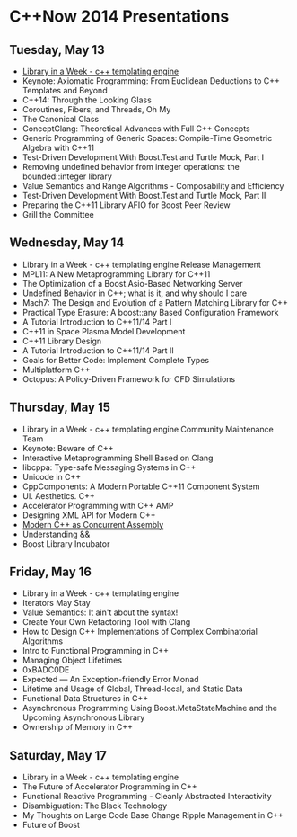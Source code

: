 # C++Now 2014 Presentations

## Tuesday, May 13

* [Library in a Week - c++ templating engine](https://github.com/boostcon/cppnow_presentations_2014/blob/master/liaw/template-engine-day1.pdf)
* Keynote: Axiomatic Programming: From Euclidean Deductions to C++ Templates and Beyond
* C++14: Through the Looking Glass 
* Coroutines, Fibers, and Threads, Oh My 
* The Canonical Class
* ConceptClang: Theoretical Advances with Full C++ Concepts 
* Generic Programming of Generic Spaces: Compile-Time Geometric Algebra with C++11
* Test-Driven Development With Boost.Test and Turtle Mock, Part I
* Removing undefined behavior from integer operations: the bounded::integer library 
* Value Semantics and Range Algorithms - Composability and Efficiency 
* Test-Driven Development With Boost.Test and Turtle Mock, Part II
* Preparing the C++11 Library AFIO for Boost Peer Review
* Grill the Committee
 
## Wednesday, May 14
 
* Library in a Week - c++ templating engine Release Management
* MPL11: A New Metaprogramming Library for C++11
* The Optimization of a Boost.Asio-Based Networking Server 
* Undefined Behavior in C++; what is it, and why should I care
* Mach7: The Design and Evolution of a Pattern Matching Library for C++
* Practical Type Erasure: A boost::any Based Configuration Framework 
* A Tutorial Introduction to C++11/14 Part I
* C++11 in Space Plasma Model Development 
* C++11 Library Design 
* A Tutorial Introduction to C++11/14 Part II
* Goals for Better Code: Implement Complete Types 
* Multiplatform C++ 
* Octopus: A Policy-Driven Framework for CFD Simulations
 
## Thursday, May 15
 
* Library in a Week - c++ templating engine Community Maintenance Team
* Keynote: Beware of C++
* Interactive Metaprogramming Shell Based on Clang 
* libcppa: Type-safe Messaging Systems in C++ 
* Unicode in C++
* CppComponents: A Modern Portable C++11 Component System 
* UI. Aesthetics. C++ 
* Accelerator Programming with C++ AMP
* Designing XML API for Modern C++ 
* [Modern C++ as Concurrent Assembly](https://github.com/diegoperini/cppnow2014-doppl)
* Understanding &&
* Boost Library Incubator
 
## Friday, May 16
 
* Library in a Week - c++ templating engine
* Iterators May Stay 
* Value Semantics: It ain't about the syntax! 
* Create Your Own Refactoring Tool with Clang
* How to Design C++ Implementations of Complex Combinatorial Algorithms 
* Intro to Functional Programming in C++ 
* Managing Object Lifetimes
* 0xBADC0DE 
* Expected — An Exception-friendly Error Monad 
* Lifetime and Usage of Global, Thread-local, and Static Data
* Functional Data Structures in C++ 
* Asynchronous Programming Using Boost.MetaStateMachine and the Upcoming Asynchronous Library 
* Ownership of Memory in C++
 
## Saturday, May 17
 
* Library in a Week - c++ templating engine
* The Future of Accelerator Programming in C++ 
* Functional Reactive Programming - Cleanly Abstracted Interactivity 
* Disambiguation: The Black Technology
* My Thoughts on Large Code Base Change Ripple Management in C++
* Future of Boost




